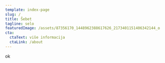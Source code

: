 ```yaml
---
template: index-page
slug: /
title: Šebet
tagline: selo
featuredImage: /assets/87356170_1448962388617626_2173401151406342144_o.jpg
cta:
  ctaText: više informacija
  ctaLink: /about
---
```

ok